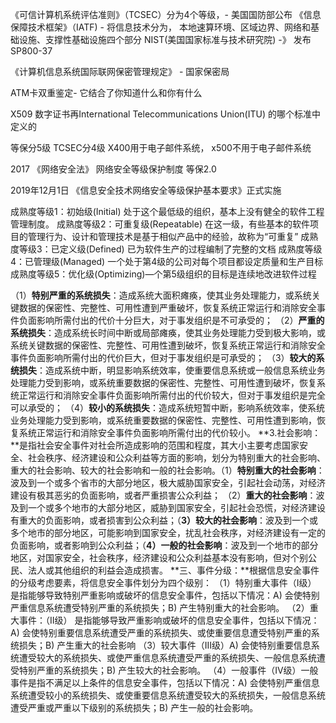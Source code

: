 《可信计算机系统评估准则》（TCSEC）分为4个等级，- 美国国防部公布
《信息保障技术框架》（IATF) - 将信息技术分为， 本地速算环境、区域边界、网络和基础设施、支撑性基础设施四个部分
NIST(美国国家标准与技术研究院) -》 发布 SP800-37

《计算机信息系统国际联网保密管理规定》  -  国家保密局

ATM卡双重鉴定- 它结合了你知道什么和你有什么

X509 数字证书再International Telecommunications Union(ITU) 的哪个标准中定义的


等保分5级
TCSEC分4级
X400用于电子邮件系统， x500不用于电子邮件系统




2017 《网络安全法》 网络安全等级保护制度  等保2.0

2019年12月1日 《信息安全技术网络安全等级保护基本要求》正式实施

成熟度等级1：初始级(Initial) 处于这个最低级的组织，基本上没有健全的软件工程管理制度。
成熟度等级2：可重复级(Repeatable) 在这一级，有些基本的软件项目的管理行为、设计和管理技术是基于相似产品中的经验，故称为“可重复”
成熟度等级3：已定义级(Defined) 已为软件生产的过程编制了完整的文档
成熟度等级4：已管理级(Managed) 一个处于第4级的公司对每个项目都设定质量和生产目标
成熟度等级5：优化级(Optimizing)—个第5级组织的目标是连续地改进软件过程

（1）**特别严重的系统损失**：造成系统大面积瘫痪，使其业务处理能力，或系统关键数据的保密性、完整性、可用性遭到严重破坏，恢复系统正常运行和消除安全事件负面影响所需付出的代价十分巨大，对于事发组织是不可承受的；
（2）**严重的系统损失**：造成系统长时间中断或局部瘫痪，使其业务处理能力受到极大影响，或系统关键数据的保密性、完整性、可用性遭到破坏，恢复系统正常运行和消除安全事件负面影响所需付出的代价巨大，但对于事发组织是可承受的；
（3）**较大的系统损失**：造成系统中断，明显影响系统效率，使重要信息系统或一般信息系统业务处理能力受到影响，或系统重要数据的保密性、完整性、可用性遭到破坏，恢复系统正常运行和消除安全事件负面影响所需付出的代价较大，但对于事发组织是完全可以承受的；
（4）**较小的系统损失**：造成系统短暂中断，影响系统效率，使系统业务处理能力受到影响，或系统重要数据的保密性、完整性、可用性遭到影响，恢复系统正常运行和消除安全事件负面影响所需付出的代价较小。
**3.社会影响：**是指社会安全事件对社会所造成影响的范围和程度，其大小主要考虑国家安全、社会秩序、经济建设和公众利益等方面的影响，划分为特别重大的社会影响、重大的社会影响、较大的社会影响和一般的社会影响。（1）**特别重大的社会影响**：波及到一个或多个省市的大部分地区，极大威胁国家安全，引起社会动荡，对经济建设有极其恶劣的负面影响，或者严重损害公众利益；
（2）**重大的社会影响**：波及到一个或多个地市的大部分地区，威胁到国家安全，引起社会恐慌，对经济建设有重大的负面影响，或者损害到公众利益；（**3）较大的社会影响**：波及到一个或多个地市的部分地区，可能影响到国家安全，扰乱社会秩序，对经济建设有一定的负面影响，或者影响到公众利益；（**4）一般的社会影响**：波及到一个地市的部分地区，对国家安全，社会秩序，经济建设和公众利益基本没有影响，但对个别公民、法人或其他组织的利益会造成损害。
**三、事件分级：**根据信息安全事件的分级考虑要素，将信息安全事件划分为四个级别：
（1）特别重大事件（I级）
是指能够导致特别严重影响或破坏的信息安全事件，包括以下情况：A) 会使特别严重信息系统遭受特别严重的系统损失；B) 产生特别重大的社会影响。
（2）重大事件：（II级）
是指能够导致严重影响或破坏的信息安全事件，包括以下情况：A) 会使特别重要信息系统遭受严重的系统损失、或使重要信息遭受特别严重的系统损失；B) 产生重大的社会影响
（3）较大事件（III级）A) 会使特别重要信息系统遭受较大的系统损失、或使严重信息系统遭受严重的系统损失、一般信息系统遭受特别严重的系统损失；B) 产生较大的社会影响。
（4）一般事件（IV级）一般事件是指不满足以上条件的信息安全事件，包括以下情况：A) 会使特别严重信息系统遭受较小的系统损失、或使重要信息系统遭受较大的系统损失，一般信息系统遭受严重或严重以下级别的系统损失；B) 产生一般的社会影响。

